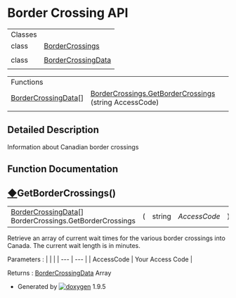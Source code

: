 # Border Crossing API

|  |  |
| --- | --- |
| Classes | |
| class | [BorderCrossings](class_border_crossings.html) |
|  | |
| class | [BorderCrossingData](class_border_crossing_data.html) |
|  | |

|  |  |
| --- | --- |
| Functions | |
| [BorderCrossingData](class_border_crossing_data.html)[] | [BorderCrossings.GetBorderCrossings](group___border_crossings.html#ga491010cbee1e1ae72e5247f1dafb7ec8) (string AccessCode) |
|  | |

## Detailed Description

Information about Canadian border crossings

## Function Documentation

## [◆](#ga491010cbee1e1ae72e5247f1dafb7ec8)GetBorderCrossings()

|  |  |  |  |  |  |
| --- | --- | --- | --- | --- | --- |
| [BorderCrossingData](class_border_crossing_data.html)[] BorderCrossings.GetBorderCrossings | ( | string | *AccessCode* | ) |  |

Retrieve an array of current wait times for the various border crossings into Canada. The current wait length is in minutes.

Parameters
:   |  |  |
    | --- | --- |
    | AccessCode | Your Access Code |

Returns
:   [BorderCrossingData](class_border_crossing_data.html "Information about Canadian border crossing wait times.") Array

* Generated by [![doxygen](doxygen.svg)](https://www.doxygen.org/index.html) 1.9.5

